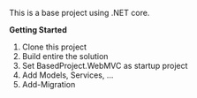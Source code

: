 This is a base project using .NET core.

**Getting Started**
1. Clone this project
2. Build entire the solution
3. Set BasedProject.WebMVC as startup project
4. Add Models, Services, ...
5. Add-Migration
